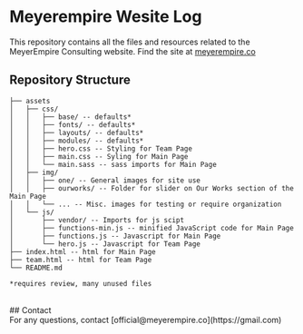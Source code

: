# Meyerempire Wesite Log
This repository contains all the files and resources related to the MeyerEmpire Consulting website.
Find the site at [meyerempire.co](https://meyerempire.co)

## Repository Structure <br />
```
├── assets
│   ├── css/
│   │   ├── base/ -- defaults*
│   │   ├── fonts/ -- defaults*
│   │   ├── layouts/ -- defaults*
│   │   ├── modules/ -- defaults*
│   │   ├── hero.css -- Styling for Team Page
│   │   ├── main.css -- Syling for Main Page
│   │   └── main.sass -- sass imports for Main Page
│   ├── img/
│   │   ├── one/ -- General images for site use
│   │   ├── ourworks/ -- Folder for slider on Our Works section of the Main Page
│   │   └── ... -- Misc. images for testing or require organization
│   └── js/
│       ├── vendor/ -- Imports for js scipt
│       ├── functions-min.js -- minified JavaScript code for Main Page
│       ├── functions.js -- Javascript for Main Page
│       └── hero.js -- Javascript for Team Page
├── index.html -- html for Main Page
├── team.html -- html for Team Page
└── README.md

*requires review, many unused files
```
 <br />
## Contact <br />
For any questions, contact [official@meyerempire.co](https://gmail.com)
